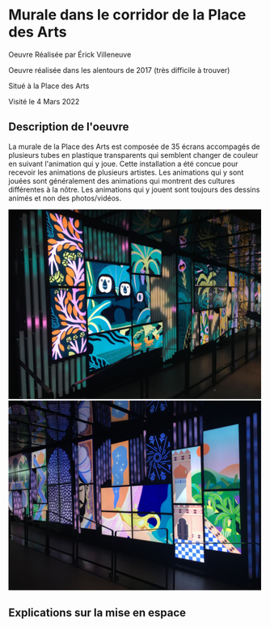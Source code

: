 # Murale dans le corridor de la Place des Arts

Oeuvre Réalisée par Érick Villeneuve

Oeuvre réalisée dans les alentours de 2017 (très difficile à trouver)

Situé à la Place des Arts

Visité le 4 Mars 2022

## Description de l'oeuvre

La murale de la Place des Arts est composée de 35 écrans accompagés de plusieurs tubes en plastique transparents qui semblent changer de couleur en suivant l'animation qui y joue. Cette installation a été concue pour recevoir les animations de plusieurs artistes. Les animations qui y sont jouées sont généralement des animations qui montrent des cultures différentes à la nôtre. Les animations qui y jouent sont toujours des dessins animés et non des photos/vidéos.  

<img src="media/Expo5.jpg" style="width: 500px;"></img>
<img src="media/Expo6.jpg" style="width: 500px;"></img>

## Explications sur la mise en espace
